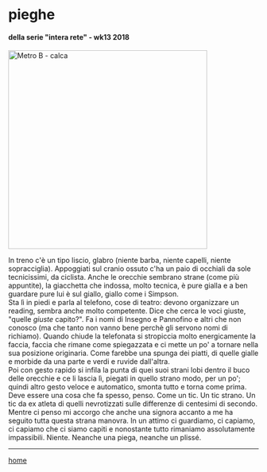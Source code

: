 # pieghe

#### della serie "intera rete" - wk13 2018
<img src="https://drive.google.com/uc?id=1QrviQUi_OP02K7IjRWFzlkI5Snw_8WcJ" alt="Metro B - calca" width="400">   
<!--- /interarete065.png  --->  

In treno c'è un tipo liscio, glabro (niente barba, niente capelli, niente sopracciglia). Appoggiati sul cranio ossuto c'ha un paio di occhiali da sole tecnicissimi, da ciclista. Anche le orecchie sembrano strane (come più appuntite), la giacchetta che indossa, molto tecnica, è pure gialla e a ben guardare pure lui è sul giallo, giallo come i Simpson.  
Sta lì in piedi e parla al telefono, cose di teatro: devono organizzare un reading, sembra anche molto competente. Dice che cerca le voci giuste, "quelle *giuste* capito?". Fa i nomi di Insegno e Pannofino e altri che non conosco (ma che tanto non vanno bene perchè gli servono nomi di richiamo).
Quando chiude la telefonata si stropiccia molto energicamente la faccia, faccia che rimane come spiegazzata e ci mette un po' a tornare nella sua posizione originaria. Come farebbe una spunga dei piatti, di quelle gialle e morbide da una parte e verdi e ruvide dall'altra.  
Poi con gesto rapido si infila la punta di quei suoi strani lobi dentro il buco delle orecchie e ce li lascia lì, piegati in quello strano modo, per un po'; quindi altro gesto veloce e automatico, smonta tutto e torna come prima.  
Deve essere una cosa che fa spesso, penso. Come un tic. Un tic strano. Un tic da ex atleta di quelli nevrotizzati sulle differenze di centesimi di secondo.  
Mentre ci penso mi accorgo che anche una signora accanto a me ha seguito tutta questa strana manovra. In un attimo ci guardiamo, ci capiamo, ci capiamo che ci siamo capiti e nonostante tutto rimaniamo assolutamente impassibili. 
Niente. Neanche una piega, neanche un plissé.    

---  
[home](/interarete.md)